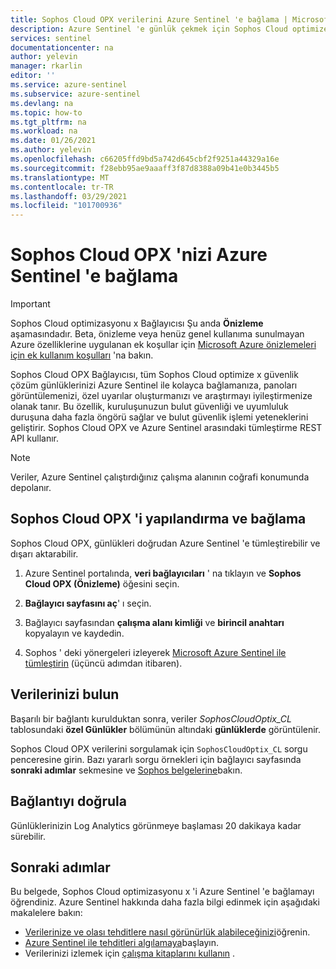 ```yaml
---
title: Sophos Cloud OPX verilerini Azure Sentinel 'e bağlama | Microsoft Docs
description: Azure Sentinel 'e günlük çekmek için Sophos Cloud optimize x bağlayıcısını nasıl kullanacağınızı öğrenin <PRODUCT NAME> . <PRODUCT NAME>Çalışma kitaplarında verileri görüntüleme, uyarı oluşturma ve araştırmayı geliştirme.
services: sentinel
documentationcenter: na
author: yelevin
manager: rkarlin
editor: ''
ms.service: azure-sentinel
ms.subservice: azure-sentinel
ms.devlang: na
ms.topic: how-to
ms.tgt_pltfrm: na
ms.workload: na
ms.date: 01/26/2021
ms.author: yelevin
ms.openlocfilehash: c66205ffd9bd5a742d645cbf2f9251a44329a16e
ms.sourcegitcommit: f28ebb95ae9aaaff3f87d8388a09b41e0b3445b5
ms.translationtype: MT
ms.contentlocale: tr-TR
ms.lasthandoff: 03/29/2021
ms.locfileid: "101700936"
---
```

# <a name="connect-your-sophos-cloud-optix-to-azure-sentinel"></a>Sophos Cloud OPX 'nizi Azure Sentinel 'e bağlama

> [!IMPORTANT]
> Sophos Cloud optimizasyonu x Bağlayıcısı Şu anda **Önizleme** aşamasındadır. Beta, önizleme veya henüz genel kullanıma sunulmayan Azure özelliklerine uygulanan ek koşullar için [Microsoft Azure önizlemeleri için ek kullanım koşulları](https://azure.microsoft.com/support/legal/preview-supplemental-terms/) 'na bakın.

Sophos Cloud OPX Bağlayıcısı, tüm Sophos Cloud optimize x güvenlik çözüm günlüklerinizi Azure Sentinel ile kolayca bağlamanıza, panoları görüntülemenizi, özel uyarılar oluşturmanızı ve araştırmayı iyileştirmenize olanak tanır.  Bu özellik, kuruluşunuzun bulut güvenliği ve uyumluluk duruşuna daha fazla öngörü sağlar ve bulut güvenlik işlemi yeteneklerini geliştirir. Sophos Cloud OPX ve Azure Sentinel arasındaki tümleştirme REST API kullanır.

> [!NOTE]
> Veriler, Azure Sentinel çalıştırdığınız çalışma alanının coğrafi konumunda depolanır.

## <a name="configure-and-connect-sophos-cloud-optix"></a>Sophos Cloud OPX 'i yapılandırma ve bağlama

Sophos Cloud OPX, günlükleri doğrudan Azure Sentinel 'e tümleştirebilir ve dışarı aktarabilir.

1. Azure Sentinel portalında, **veri bağlayıcıları** ' na tıklayın ve **Sophos Cloud OPX (Önizleme)** öğesini seçin.

1. **Bağlayıcı sayfasını aç**' ı seçin.

1. Bağlayıcı sayfasından **çalışma alanı kimliği** ve **birincil anahtarı** kopyalayın ve kaydedin.

1. Sophos ' deki yönergeleri izleyerek [Microsoft Azure Sentinel ile tümleştirin](https://docs.sophos.com/pcg/optix/help/en-us/pcg/optix/tasks/IntegrateAzureSentinel.html) (üçüncü adımdan itibaren).

## <a name="find-your-data"></a>Verilerinizi bulun

Başarılı bir bağlantı kurulduktan sonra, veriler *SophosCloudOptix_CL* tablosundaki **özel Günlükler** bölümünün altındaki **günlüklerde** görüntülenir.

Sophos Cloud OPX verilerini sorgulamak için `SophosCloudOptix_CL` sorgu penceresine girin. Bazı yararlı sorgu örnekleri için bağlayıcı sayfasında **sonraki adımlar** sekmesine ve [Sophos belgelerine](https://docs.sophos.com/pcg/optix/help/en-us/pcg/optix/concepts/ExampleAzureSentinelQueries.html)bakın.

## <a name="validate-connectivity"></a>Bağlantıyı doğrula

Günlüklerinizin Log Analytics görünmeye başlaması 20 dakikaya kadar sürebilir. 

## <a name="next-steps"></a>Sonraki adımlar

Bu belgede, Sophos Cloud optimizasyonu x 'i Azure Sentinel 'e bağlamayı öğrendiniz. Azure Sentinel hakkında daha fazla bilgi edinmek için aşağıdaki makalelere bakın:

- [Verilerinize ve olası tehditlere nasıl görünürlük alabileceğinizi](quickstart-get-visibility.md)öğrenin.
- [Azure Sentinel ile tehditleri algılamaya](tutorial-detect-threats-built-in.md)başlayın.
- Verilerinizi izlemek için [çalışma kitaplarını kullanın](tutorial-monitor-your-data.md) .
